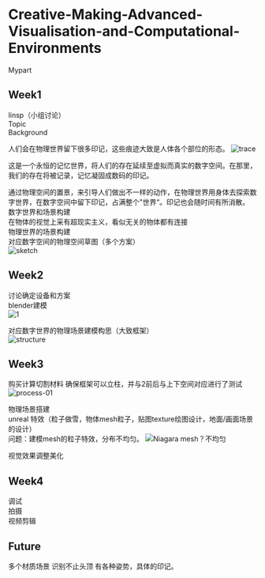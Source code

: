 # Creative-Making-Advanced-Visualisation-and-Computational-Environments
Mypart
## Week1
Iinsp（小组讨论）  
Topic  
Background  


人们会在物理世界留下很多印记，这些痕迹大致是人体各个部位的形态。 
![trace](https://github.com/YirenWA/Creative-Making-Advanced-Visualisation-and-Computational-Environments/assets/119879041/c80dc11d-3893-411c-942d-ddccc92b23a0)

这是一个永恒的记忆世界，将人们的存在延续至虚拟而真实的数字空间。在那里，我们的存在将被记录，记忆凝固成数码的印记。  

通过物理空间的置景，来引导人们做出不一样的动作，在物理世界用身体去探索数字世界，在数字空间中留下印记，占满整个"世界“。印记也会随时间有所消散。
数字世界和场景构建  
在物体的视觉上采有超现实主义，看似无关的物体都有连接  
物理世界的场景构建   
对应数字空间的物理空间草图（多个方案）  
![sketch](https://github.com/YirenWA/Creative-Making-Advanced-Visualisation-and-Computational-Environments/assets/119879041/cf93bea0-e938-4b49-b10b-13644af1e356)


## Week2
讨论确定设备和方案  
blender建模  
![1](https://github.com/YirenWA/Creative-Making-Advanced-Visualisation-and-Computational-Environments/assets/119879041/9ab3f174-15e7-484a-8d7a-ad260e60d35e)

对应数字世界的物理场景建模构思（大致框架）  
![structure](https://github.com/YirenWA/Creative-Making-Advanced-Visualisation-and-Computational-Environments/assets/119879041/744fef88-2d98-4f94-a036-de2fdc246bd3)



## Week3
购买计算切割材料 
确保框架可以立柱，并与2前后与上下空间对应进行了测试
![process-01](https://github.com/YirenWA/Creative-Making-Advanced-Visualisation-and-Computational-Environments/assets/119879041/028f0b38-cee0-4e04-88d5-63d23ca4274e)

物理场景搭建  
unreal 特效（粒子做雪，物体mesh粒子，贴图texture绘图设计，地面/画面场景的设计）  
问题：建模mesh的粒子特效，分布不均匀。 
![Niagara mesh？不均匀](https://github.com/YirenWA/Creative-Making-Advanced-Visualisation-and-Computational-Environments/assets/119879041/8cc0b26e-cca7-4f08-bdf3-4d5d3321b207)

视觉效果调整美化

## Week4
调试  
拍摄  
视频剪辑

## Future
多个材质场景
识别不止头顶
有各种姿势，具体的印记。

